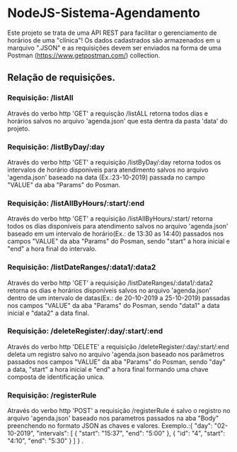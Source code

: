 # NodeJS-Sistema-Agendamento

Este projeto se trata de uma API REST para facilitar o gerenciamento de horários de uma "clínica"!
Os dados cadastrados são armazenados em u marquivo ".JSON" e
as requisições devem ser enviados na forma de uma Postman (https://www.getpostman.com/) collection.

<h2>Relação de requisições.</h3>

<b><h3>Requisição: /listAll</h3></b> 

Através do verbo http 'GET' a requisção /listALL retorna todos dias e horários salvos no arquivo 'agenda.json' que esta dentra da pasta 'data' do projeto.

<b><h3>Requisição: /listByDay/:day</h3></b> 

Através do verbo http 'GET' a requisição /listByDay/:day retorna todos os intervalos de horário disponíveis para atendimento salvos no arquivo 'agenda.json' baseado na data (Ex.:23-10-2019) passada no campo "VALUE" da aba "Params" do Posman.

<b><h3>Requisição: /listAllByHours/:start/:end</h3></b> 

Através do verbo http 'GET' a requisição /listAllByHours/:start/ retorna todos os dias disponíveis para atendimento salvos no arquivo 'agenda.json' baseado em um intervalo de horário(Ex.: de 13:30 as 14:40) passados nos campos "VALUE" da aba "Params" do Posman, sendo "start" a hora inicial e "end" a hora final do intervalo.


<b><h3>Requisição: /listDateRanges/:data1/:data2</h3></b>

Através do verbo http 'GET' a requisição /listDateRanges/:data1/:data2 retorna os dias e horários disponíveis salvos no arquivo 'agenda.json' dentro de um intervalo de datas(Ex.: de 20-10-2019 a 25-10-2019) passadas nos campos "VALUE" da aba "Params" do Posman, sendo "data1" a data inicial e "data2" a data final.

<b><h3>Requisição: /deleteRegister/:day/:start/:end</h3></b>

Através do verbo http 'DELETE' a requisição /deleteRegister/:day/:start/:end deleta um registro salvo no arquivo 'agenda.json baseado nos parâmetros passados nos campos "VALUE" da aba "Params" do Posman, sendo "day" a data, "start" a hora inicial e "end" a hora final formando uma chave composta de identificação unica.

<b><h3>Requisição: /registerRule</h3></b>

Através do verbo http 'POST' a requisição /registerRule é salvo o registro no arquivo 'agenda.json' baseado nos parametros passados na aba "Body" preenchendo no formato JSON as chaves e valores. Exemplo.:{
        "day": "02-10-2019",
        "intervals": [
            {
                "start": "15:37",
                "end": "5:00"
            },
            {
                "id": "4",
                "start": "4:10",
                "end": "5:30"
            }
        ]
    } .

